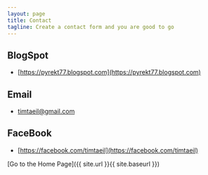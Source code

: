 ```yaml
---
layout: page
title: Contact
tagline: Create a contact form and you are good to go
---
```


## BlogSpot
* [https://pyrekt77.blogspot.com](https://pyrekt77.blogspot.com)
## Email
* timtaeil@gmail.com
## FaceBook
* [https://facebook.com/timtaeil](https://facebook.com/timtaeil)

[Go to the Home Page]({{ site.url }}{{ site.baseurl }})
